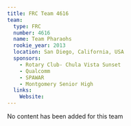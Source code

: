 ```yaml
---
title: FRC Team 4616
team:
  type: FRC
  number: 4616
  name: Team Pharaohs
  rookie_year: 2013
  location: San Diego, California, USA
  sponsors:
    - Rotary Club- Chula Vista Sunset
    - Qualcomm
    - SPAWAR
    - Montgomery Senior High
  links:
    Website: 
---
```

No content has been added for this team